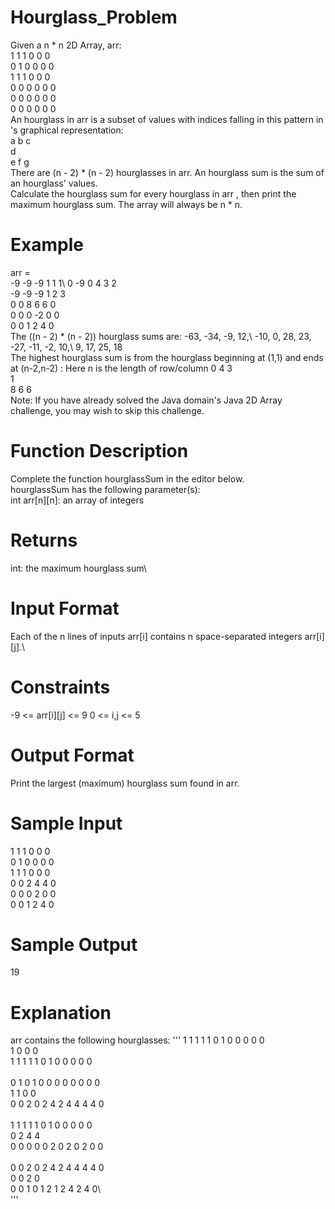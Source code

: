 # Hourglass_Problem
Given a n * n 2D Array, arr:\
1 1 1 0 0 0\
0 1 0 0 0 0\
1 1 1 0 0 0\
0 0 0 0 0 0\
0 0 0 0 0 0\
0 0 0 0 0 0\
An hourglass in arr is a subset of values with indices falling in this pattern in 's graphical representation:\
a b c\
  d  \
e f g\
There are (n - 2) * (n - 2) hourglasses in arr. An hourglass sum is the sum of an hourglass' values.\
Calculate the hourglass sum for every hourglass in arr , then print the maximum hourglass sum. The array will always be n * n.

# Example
arr = \
-9 -9 -9  1 1 1\ 
 0 -9  0  4 3 2\
-9 -9 -9  1 2 3\
 0  0  8  6 6 0\
 0  0  0 -2 0 0\
 0  0  1  2 4 0\
The ((n - 2) * (n - 2)) hourglass sums are:
-63, -34, -9, 12,\ 
-10,   0, 28, 23,\
-27, -11, -2, 10,\ 
  9,  17, 25, 18\
The highest hourglass sum is  from the hourglass beginning at (1,1) and ends at (n-2,n-2) :
Here n is the length of row/column
0 4 3\
  1  \
8 6 6\
Note: If you have already solved the Java domain's Java 2D Array challenge, you may wish to skip this challenge.

# Function Description

Complete the function hourglassSum in the editor below.\
hourglassSum has the following parameter(s):\
int arr[n][n]: an array of integers

# Returns

int: the maximum hourglass sum\

# Input Format

Each of the n lines of inputs arr[i] contains n space-separated integers arr[i][j].\

# Constraints
-9 <= arr[i][j] <= 9
0 <= i,j <= 5 

# Output Format
Print the largest (maximum) hourglass sum found in arr.

# Sample Input
1 1 1 0 0 0\
0 1 0 0 0 0\
1 1 1 0 0 0\
0 0 2 4 4 0\
0 0 0 2 0 0\
0 0 1 2 4 0

# Sample Output
19

# Explanation
arr contains the following hourglasses:
'''
1 1 1  1 1 0  1 0 0  0 0 0\
  1      0      0      0  \
1 1 1  1 1 0  1 0 0  0 0 0\
                          \
0 1 0  1 0 0  0 0 0  0 0 0\
  1      1      0      0  \
0 0 2  0 2 4  2 4 4  4 4 0\
                          \
1 1 1  1 1 0  1 0 0  0 0 0\
  0      2      4      4  \
0 0 0  0 0 2  0 2 0  2 0 0\
                          \
0 0 2  0 2 4  2 4 4  4 4 0\
  0      0      2      0  \
0 0 1  0 1 2  1 2 4  2 4 0\  
'''
